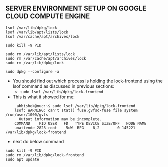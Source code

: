 ## SERVER ENVIRONMENT SETUP ON GOOGLE CLOUD COMPUTE ENGINE

```angular2html
lsof /var/lib/dpkg/lock
lsof /var/lib/apt/lists/lock
lsof /var/cache/apt/archives/lock

sudo kill -9 PID

sudo rm /var/lib/apt/lists/lock
sudo rm /var/cache/apt/archives/lock
sudo rm /var/lib/dpkg/lock

sudo dpkg --configure -a
```

+ You should find out which process is holding the lock-frontend using the lsof command as discussed in previous sections:
  + `sudo lsof /var/lib/dpkg/lock-frontend`
+ This is what it showed for me:
```
     abhishek@nuc:~$ sudo lsof /var/lib/dpkg/lock-frontend
    lsof: WARNING: can't stat() fuse.gvfsd-fuse file system /run/user/1000/gvfs
      Output information may be incomplete.
    COMMAND    PID USER   FD   TYPE DEVICE SIZE/OFF   NODE NAME
    unattende 2823 root    5uW  REG    8,2        0 145221 /var/lib/dpkg/lock-frontend
```
+ next do below command
```
sudo kill -9 PID
sudo rm /var/lib/dpkg/lock-frontend
sudo apt update
```
